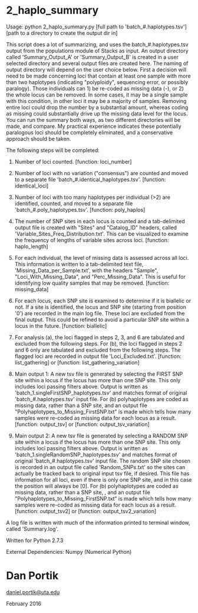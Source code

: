 # 2_haplo_summary

Usage: python 2_haplo_summary.py [full path to 'batch_#.haplotypes.tsv'] [path to a directory to create the output dir in]

This script does a lot of summarizing, and uses the batch_#.haplotypes.tsv output from the 
populations module of Stacks as input. An output directory called 'Summary_Output_A'
or 'Summary_Output_B' is created in a user selected directory and several output files
are created here. The naming of output directory will depend on the user choice below.
First a decision will need to be made concerning loci that contain at least one sample with
more than two haplotypes (indicating "polyploidy", sequencing error, or possibly paralogy).
Those individuals can 1) be re-coded as missing data (-), or 2) the whole locus can be removed.
In some cases, it may be a single sample with this condition, in other loci it may be
a majority of samples. Removing entire loci could drop the number by a substantial amount,
whereas coding as missing could substantially drive up the missing data level for the locus.
You can run the summary both ways, as two different directories will be made, and compare.
My practical experience indicates these potentially paralogous loci should be completely
eliminated, and a conservative approach should be taken. 

The following steps will be completed:

1) Number of loci counted. [function: loci_number]

2) Number of loci with no variation ("consensus") are counted and moved to a separate
file 'batch_#.identical_haplotypes.tsv'. [function: identical_loci]

3) Number of loci with too many haplotypes per individual (>2) are identified, counted, 
and moved to a separate file 'batch_#.poly_haplotypes.tsv'. [function: poly_haplos]

4) The number of SNP sites in each locus is counted and a tab-delimited output file is 
created with "Sites" and "Catalog_ID" headers, called 'Variable_Sites_Freq_Distribution.txt'.
This can be visualized to examine the frequency of lengths of variable sites across loci.
[function: haplo_length]

5) For each individual, the level of missing data is assessed across all loci.  This 
information is written to a tab-delimited text file, 'Missing_Data_per_Sample.txt', 
with the headers "Sample", "Loci_With_Missing_Data", and "Perc_Missing_Data". This is 
useful for identifying low quality samples that may be removed. [function: missing_data]

6) For each locus, each SNP site is examined to determine if it is biallelic or not. If a
site is identified, the locus and SNP site (starting from position '0') are recorded in the 
main log file. These loci are excluded from the final output. This could be refined to
avoid a particular SNP site within a locus in the future. [function: biallelic]

7) For analysis (a), the loci flagged in steps 2, 3, and 6 are tabulated and excluded from 
the following steps. For (b), the loci flagged in steps 2 and 6 only are tabulated and 
excluded from the following steps. The flagged loci are recorded in output file 
'Loci_Excluded.txt'. [function: list_gathering] or [function: list_gathering_variation]

8) Main output 1: A new tsv file is generated by selecting the FIRST SNP site within a locus
if the locus has more than one SNP site. This only includes loci passing filters above.
Output is written as 'batch_1.singleFirstSNP_haplotypes.tsv' and matches format of original
'batch_#.haplotypes.tsv' input file. For (b) polyhaplotypes are coded as missing data, 
rather than a SNP site, and an output file "Polyhaplotypes_to_Missing_FirstSNP.txt" is 
made which tells how many samples were re-coded as missing data for each locus as a result.
[function: output_tsv] or [function: output_tsv_variation]

9) Main output 2: A new tsv file is generated by selecting a RANDOM SNP site within a locus
if the locus has more than one SNP site. This only includes loci passing filters above.
Output is written as 'batch_1.singleRandomSNP_haplotypes.tsv' and matches format of original
'batch_#.haplotypes.tsv' input file. The random SNP site chosen is recorded in an output 
file called 'Random_SNPs.txt' so the sites can actually be tracked back to original input
tsv file, if desired. This file has information for all loci, even if there is only one SNP
site, and in this case the position will always be [0]. For (b) polyhaplotypes are coded 
as missing data, rather than a SNP site, , and an output file 
"Polyhaplotypes_to_Missing_FirstSNP.txt" is made which tells how many samples were 
re-coded as missing data for each locus as a result.
[function: output_tsv2] or [function: output_tsv2_variation]

A log file is written with much of the information printed to terminal window, called 
'Summary.log'.


Written for Python 2.7.3

External Dependencies: Numpy (Numerical Python)

# Dan Portik

daniel.portik@uta.edu

February 2016
